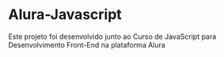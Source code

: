 # Alura-Javascript
Este projeto foi desenvolvido junto ao Curso de JavaScript para Desenvolvimento Front-End na plataforma Alura
